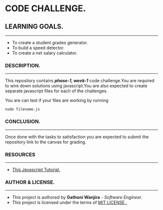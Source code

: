 <!-- Testing -->

# CODE CHALLENGE.

## LEARNING GOALS.
---

- To create a student grades generator.  
- To build a speed detector.  
- To create a net salary calculator.  

### DESCRIPTION.
---

This repository contains   **_phase-1, week-1_**  code challenge.You are required to wire down solutions using javascript.You are also expected to create separate javascript files for each of the challenges.

You are can test if your files are working by running  

`node filename.js `  
     
  

### CONCLUSION.  
---
Once done with the tasks to satisfaction you are expected to submit the repository link to the canvas for grading.

### RESOURCES 
---
- [This Javascript Tutorial.](https://youtu.be/hdI2bqOjy3c)   

### AUTHOR & LICENSE.
---


- This project is authored by **Gathoni Wanjira** - _Software Engineer_.  
- This project is licensed under the terms of [MIT LICENSE .](https://opensource.org/license/mit/)
  
